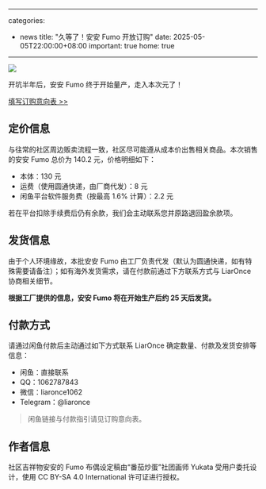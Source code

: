 
---
categories:
  - news
title: "久等了！安安 Fumo 开放订购"
date: 2025-05-05T22:00:00+08:00
important: true
home: true
---
 
![](/assets/news/aosc-fumo.jpg)


开坑半年后，安安 Fumo 终于开始量产，走入本次元了！

[填写订购意向表 >> ](https://f.wps.cn/ksform/w/write/tz8NC0Ls)

## 定价信息

与往常的社区周边贩卖流程一致，社区尽可能遵从成本价出售相关商品。本次销售的安安 Fumo 总价为 140.2 元，价格明细如下：

- 本体：130 元
- 运费（使用圆通快递，由厂商代发）：8 元
- 闲鱼平台软件服务费（按最高 1.6% 计算）：2.2 元

若在平台扣除手续费后仍有余款，我们会主动联系您并原路退回盈余款项。

## 发货信息

由于个人环境缘故，本批安安 Fumo 由工厂负责代发（默认为圆通快递，如有特殊需要请备注）；如有海外发货需求，请在付款前通过下方联系方式与 LiarOnce 协商相关细节。

**根据工厂提供的信息，安安 Fumo 将在开始生产后约 25 天后发货。**

## 付款方式

请通过闲鱼付款后主动通过如下方式联系 LiarOnce 确定数量、付款及发货安排等信息：

- 闲鱼：直接联系
- QQ：1062787843
- 微信：liaronce1062
- Telegram：@liaronce

> 闲鱼链接与付款指引请见订购意向表。

## 作者信息

社区吉祥物安安的 Fumo 布偶设定稿由“番茄炒蛋”社团画师 Yukata 受用户委托设计，使用 CC BY-SA 4.0 International 许可证进行授权。
